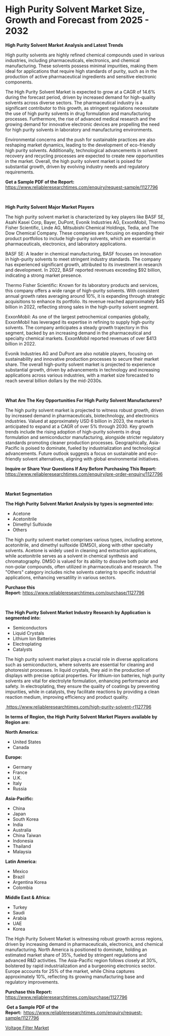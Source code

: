 <p><h1>High Purity Solvent Market Size, Growth and Forecast from 2025 - 2032</h1></p><p><strong>High Purity Solvent Market Analysis and Latest Trends</strong></p>
<p><p>High purity solvents are highly refined chemical compounds used in various industries, including pharmaceuticals, electronics, and chemical manufacturing. These solvents possess minimal impurities, making them ideal for applications that require high standards of purity, such as in the production of active pharmaceutical ingredients and sensitive electronic components.</p><p>The High Purity Solvent Market is expected to grow at a CAGR of 14.6% during the forecast period, driven by increased demand for high-quality solvents across diverse sectors. The pharmaceutical industry is a significant contributor to this growth, as stringent regulations necessitate the use of high purity solvents in drug formulation and manufacturing processes. Furthermore, the rise of advanced medical research and the growing demand for innovative electronic devices are propelling the need for high purity solvents in laboratory and manufacturing environments.</p><p>Environmental concerns and the push for sustainable practices are also reshaping market dynamics, leading to the development of eco-friendly high purity solvents. Additionally, technological advancements in solvent recovery and recycling processes are expected to create new opportunities in the market. Overall, the high purity solvent market is poised for substantial growth, driven by evolving industry needs and regulatory requirements.</p></p>
<p><strong>Get a Sample PDF of the Report:&nbsp;</strong> <a href="https://www.reliableresearchtimes.com/enquiry/request-sample/1127796?utm_campaign=2203&utm_medium=2&utm_source=Github&utm_content=ia&utm_term=06032025&utm_id=high-purity-solvent">https://www.reliableresearchtimes.com/enquiry/request-sample/1127796</a></p>
<p>&nbsp;</p>
<p><strong>High Purity Solvent Major Market Players</strong></p>
<p><p>The high purity solvent market is characterized by key players like BASF SE, Asahi Kasei Corp, Bayer, DuPont, Evonik Industries AG, ExxonMobil, Thermo Fisher Scientific, Linde AG, Mitsubishi Chemical Holdings, Tedia, and The Dow Chemical Company. These companies are focusing on expanding their product portfolios to include high-purity solvents, which are essential in pharmaceuticals, electronics, and laboratory applications.</p><p>BASF SE: A leader in chemical manufacturing, BASF focuses on innovation in high-purity solvents to meet stringent industry standards. The company has experienced significant growth, attributed to its investment in research and development. In 2022, BASF reported revenues exceeding $92 billion, indicating a strong market presence.</p><p>Thermo Fisher Scientific: Known for its laboratory products and services, this company offers a wide range of high-purity solvents. With consistent annual growth rates averaging around 10%, it is expanding through strategic acquisitions to enhance its portfolio. Its revenue reached approximately $45 billion in 2022, reflecting strong sales in the high-purity solvent segment.</p><p>ExxonMobil: As one of the largest petrochemical companies globally, ExxonMobil has leveraged its expertise in refining to supply high-purity solvents. The company anticipates a steady growth trajectory in this segment, backed by an increasing demand in the pharmaceutical and specialty chemical markets. ExxonMobil reported revenues of over $413 billion in 2022.</p><p>Evonik Industries AG and DuPont are also notable players, focusing on sustainability and innovative production processes to secure their market share. The overall high-purity solvent market is projected to experience substantial growth, driven by advancements in technology and increasing applications across various industries, with a market size forecasted to reach several billion dollars by the mid-2030s.</p></p>
<p>&nbsp;</p>
<p><strong>What Are The Key Opportunities For High Purity Solvent Manufacturers?</strong></p>
<p><p>The high purity solvent market is projected to witness robust growth, driven by increased demand in pharmaceuticals, biotechnology, and electronics industries. Valued at approximately USD 6 billion in 2023, the market is anticipated to expand at a CAGR of over 5% through 2030. Key growth trends include the rising adoption of high-purity solvents in drug formulation and semiconductor manufacturing, alongside stricter regulatory standards promoting cleaner production processes. Geographically, Asia-Pacific is poised to dominate, fueled by industrialization and technological advancements. Future outlook suggests a focus on sustainable and eco-friendly solvent alternatives, aligning with global environmental initiatives.</p></p>
<p><strong>Inquire or Share Your Questions If Any Before Purchasing This Report:</strong> <a href="https://www.reliableresearchtimes.com/enquiry/pre-order-enquiry/1127796?utm_campaign=2203&utm_medium=2&utm_source=Github&utm_content=ia&utm_term=06032025&utm_id=high-purity-solvent">https://www.reliableresearchtimes.com/enquiry/pre-order-enquiry/1127796</a></p>
<p>&nbsp;</p>
<p><strong>Market Segmentation</strong></p>
<p><strong>The High Purity Solvent Market Analysis by types is segmented into:</strong></p>
<p><ul><li>Acetone</li><li>Acetonitrile</li><li>Dimethyl Sulfoixde</li><li>Others</li></ul></p>
<p><p>The high purity solvent market comprises various types, including acetone, acetonitrile, and dimethyl sulfoxide (DMSO), along with other specialty solvents. Acetone is widely used in cleaning and extraction applications, while acetonitrile serves as a solvent in chemical synthesis and chromatography. DMSO is valued for its ability to dissolve both polar and non-polar compounds, often utilized in pharmaceuticals and research. The "Others" category includes niche solvents catering to specific industrial applications, enhancing versatility in various sectors.</p></p>
<p><strong>Purchase this Report:&nbsp;</strong><a href="https://www.reliableresearchtimes.com/purchase/1127796?utm_campaign=2203&utm_medium=2&utm_source=Github&utm_content=ia&utm_term=06032025&utm_id=high-purity-solvent">https://www.reliableresearchtimes.com/purchase/1127796</a></p>
<p>&nbsp;</p>
<p><strong>The High Purity Solvent Market Industry Research by Application is segmented into:</strong></p>
<p><ul><li>Semiconductors</li><li>Liquid Crystals</li><li>Lithium Ion Batteries</li><li>Electroplating</li><li>Catalysts</li></ul></p>
<p><p>The high purity solvent market plays a crucial role in diverse applications such as semiconductors, where solvents are essential for cleaning and photoresist processes. In liquid crystals, they aid in the production of displays with precise optical properties. For lithium-ion batteries, high purity solvents are vital for electrolyte formulation, enhancing performance and safety. In electroplating, they ensure the quality of coatings by preventing impurities, while in catalysts, they facilitate reactions by providing a clean reaction medium, improving efficiency and product quality.</p></p>
<p><a href="https://www.reliableresearchtimes.com/high-purity-solvent-r1127796?utm_campaign=2203&utm_medium=2&utm_source=Github&utm_content=ia&utm_term=06032025&utm_id=high-purity-solvent">&nbsp;https://www.reliableresearchtimes.com/high-purity-solvent-r1127796</a></p>
<p><strong>In terms of Region, the High Purity Solvent Market Players available by Region are:</strong></p>
<p>
    <p> <strong> North America: </strong>
        <ul>
            <li>United States</li>
            <li>Canada</li>
        </ul>
        </p> 
    <p> <strong> Europe: </strong>
        <ul>
            <li>Germany</li>
            <li>France</li>
            <li>U.K.</li>
            <li>Italy</li>
            <li>Russia</li>
        </ul>
        </p> 
    <p> <strong> Asia-Pacific: </strong>
        <ul>
            <li>China</li>
            <li>Japan</li>
            <li>South Korea</li>
            <li>India</li>
            <li>Australia</li>
            <li>China Taiwan</li>
            <li>Indonesia</li>
            <li>Thailand</li>
            <li>Malaysia</li>
        </ul>
        </p> 
    <p> <strong> Latin America: </strong>
        <ul>
            <li>Mexico</li>
            <li>Brazil</li>
            <li>Argentina Korea</li>
            <li>Colombia</li>
        </ul>
        </p> 
    <p> <strong> Middle East & Africa: </strong>
        <ul>
            <li>Turkey</li>
            <li>Saudi</li>
            <li>Arabia</li>
            <li>UAE</li>
            <li>Korea</li>
        </ul>
    </p>
    </p>
<p><p>The High Purity Solvent Market is witnessing robust growth across regions, driven by increasing demand in pharmaceuticals, electronics, and chemical manufacturing. North America is positioned to dominate, holding an estimated market share of 35%, fueled by stringent regulations and advanced R&D activities. The Asia-Pacific region follows closely at 30%, bolstered by rapid industrialization and a burgeoning electronics sector. Europe accounts for 25% of the market, while China captures approximately 10%, reflecting its growing manufacturing base and regulatory improvements. </p></p>
<p><strong>Purchase this Report: </strong><a href="https://www.reliableresearchtimes.com/purchase/1127796?utm_campaign=2203&utm_medium=2&utm_source=Github&utm_content=ia&utm_term=06032025&utm_id=high-purity-solvent">https://www.reliableresearchtimes.com/purchase/1127796</a></p>
<p>&nbsp;<strong>Get a Sample PDF of the Report:&nbsp;&nbsp;</strong><a href="https://www.reliableresearchtimes.com/enquiry/request-sample/1127796?utm_campaign=2203&utm_medium=2&utm_source=Github&utm_content=ia&utm_term=06032025&utm_id=high-purity-solvent">https://www.reliableresearchtimes.com/enquiry/request-sample/1127796</a></p>
<p><strong></strong></p>
<p><p><a href="https://github.com/HobertDavis43/Market-Research-Report-List-1/blob/main/voltage-filter-market.md?utm_campaign=2203&utm_medium=2&utm_source=Github&utm_content=ia&utm_term=06032025&utm_id=high-purity-solvent">Voltage Filter Market</a></p></p>